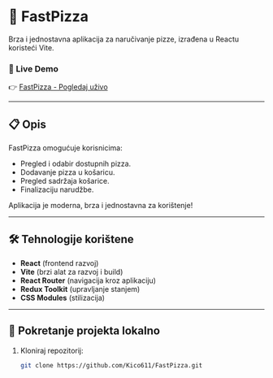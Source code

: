 
# 🍕 FastPizza

Brza i jednostavna aplikacija za naručivanje pizze, izrađena u Reactu koristeći Vite.

### 🔗 Live Demo
👉 [FastPizza - Pogledaj uživo](https://fast-pizza-38qb.vercel.app/)

---

## 📋 Opis

FastPizza omogućuje korisnicima:
- Pregled i odabir dostupnih pizza.
- Dodavanje pizza u košaricu.
- Pregled sadržaja košarice.
- Finalizaciju narudžbe.

Aplikacija je moderna, brza i jednostavna za korištenje!

---

## 🛠️ Tehnologije korištene

- **React** (frontend razvoj)
- **Vite** (brzi alat za razvoj i build)
- **React Router** (navigacija kroz aplikaciju)
- **Redux Toolkit** (upravljanje stanjem)
- **CSS Modules** (stilizacija)

---

## 🚀 Pokretanje projekta lokalno

1. Kloniraj repozitorij:
   ```bash
   git clone https://github.com/Kico611/FastPizza.git
